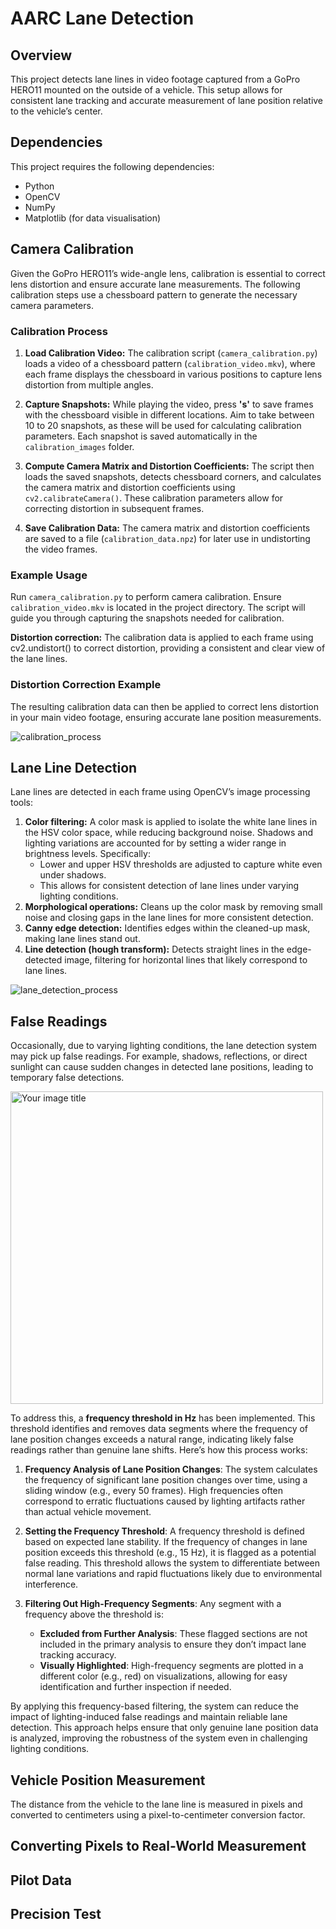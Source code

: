 # AARC Lane Detection

## Overview

This project detects lane lines in video footage captured from a GoPro HERO11 mounted on the outside of a vehicle. This setup allows for consistent lane tracking and accurate measurement of lane position relative to the vehicle’s center. 

## Dependencies

This project requires the following dependencies:

* Python
* OpenCV
* NumPy
* Matplotlib (for data visualisation)

## Camera Calibration

Given the GoPro HERO11’s wide-angle lens, calibration is essential to correct lens distortion and ensure accurate lane measurements. The following calibration steps use a chessboard pattern to generate the necessary camera parameters.

### Calibration Process

1. **Load Calibration Video:** The calibration script (`camera_calibration.py`) loads a video of a chessboard pattern (`calibration_video.mkv`), where each frame displays the chessboard in various positions to capture lens distortion from multiple angles.
   
2. **Capture Snapshots:** While playing the video, press **'s'** to save frames with the chessboard visible in different locations. Aim to take between 10 to 20 snapshots, as these will be used for calculating calibration parameters. Each snapshot is saved automatically in the `calibration_images` folder.

3. **Compute Camera Matrix and Distortion Coefficients:** The script then loads the saved snapshots, detects chessboard corners, and calculates the camera matrix and distortion coefficients using `cv2.calibrateCamera()`. These calibration parameters allow for correcting distortion in subsequent frames.

4. **Save Calibration Data:** The camera matrix and distortion coefficients are saved to a file (`calibration_data.npz`) for later use in undistorting the video frames.

### Example Usage

Run `camera_calibration.py` to perform camera calibration. Ensure `calibration_video.mkv` is located in the project directory. The script will guide you through capturing the snapshots needed for calibration.

**Distortion correction:** The calibration data is applied to each frame using cv2.undistort() to correct distortion, providing a consistent and clear view of the lane lines.

### Distortion Correction Example

The resulting calibration data can then be applied to correct lens distortion in your main video footage, ensuring accurate lane position measurements.

![calibration_process](https://github.com/user-attachments/assets/64fdae40-233c-4939-81a7-23d8e52bf212)

## Lane Line Detection

Lane lines are detected in each frame using OpenCV’s image processing tools:

1.	**Color filtering:** A color mask is applied to isolate the white lane lines in the HSV color space, while reducing background noise. Shadows and lighting variations are accounted for by setting a wider range in brightness levels. Specifically:
    - Lower and upper HSV thresholds are adjusted to capture white even under shadows.
    - This allows for consistent detection of lane lines under varying lighting conditions.
2. **Morphological operations:** Cleans up the color mask by removing small noise and closing gaps in the lane lines for more consistent detection.
3. **Canny edge detection:** Identifies edges within the cleaned-up mask, making lane lines stand out.
4. **Line detection (hough transform):** Detects straight lines in the edge-detected image, filtering for horizontal lines that likely correspond to lane lines.

![lane_detection_process](https://github.com/user-attachments/assets/65d571fa-4062-4bad-a922-2d8235820cfc)

## False Readings

Occasionally, due to varying lighting conditions, the lane detection system may pick up false readings. For example, shadows, reflections, or direct sunlight can cause sudden changes in detected lane positions, leading to temporary false detections.


<img src="https://github.com/user-attachments/assets/01feb17e-837c-4de8-b29a-780078a7fc4c" alt="Your image title" width="500"/>


To address this, a **frequency threshold in Hz** has been implemented. This threshold identifies and removes data segments where the frequency of lane position changes exceeds a natural range, indicating likely false readings rather than genuine lane shifts. Here’s how this process works:

1. **Frequency Analysis of Lane Position Changes**: The system calculates the frequency of significant lane position changes over time, using a sliding window (e.g., every 50 frames). High frequencies often correspond to erratic fluctuations caused by lighting artifacts rather than actual vehicle movement.

2. **Setting the Frequency Threshold**: A frequency threshold is defined based on expected lane stability. If the frequency of changes in lane position exceeds this threshold (e.g., 15 Hz), it is flagged as a potential false reading. This threshold allows the system to differentiate between normal lane variations and rapid fluctuations likely due to environmental interference.

3. **Filtering Out High-Frequency Segments**: Any segment with a frequency above the threshold is:
   - **Excluded from Further Analysis**: These flagged sections are not included in the primary analysis to ensure they don’t impact lane tracking accuracy.
   - **Visually Highlighted**: High-frequency segments are plotted in a different color (e.g., red) on visualizations, allowing for easy identification and further inspection if needed.

By applying this frequency-based filtering, the system can reduce the impact of lighting-induced false readings and maintain reliable lane detection. This approach helps ensure that only genuine lane position data is analyzed, improving the robustness of the system even in challenging lighting conditions.

## Vehicle Position Measurement

The distance from the vehicle to the lane line is measured in pixels and converted to centimeters using a pixel-to-centimeter conversion factor.


## Converting Pixels to Real-World Measurement


## Pilot Data


## Precision Test

